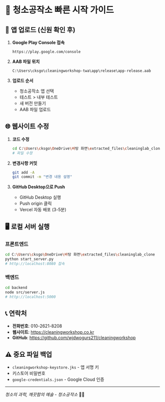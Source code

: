# 🚀 청소공작소 빠른 시작 가이드

## 📱 앱 업로드 (신원 확인 후)

1. **Google Play Console 접속**
   ```
   https://play.google.com/console
   ```

2. **AAB 파일 위치**
   ```
   C:\Users\cksgo\cleaningworkshop-twa\app\release\app-release.aab
   ```

3. **업로드 순서**
   - 청소공작소 앱 선택
   - 테스트 > 내부 테스트
   - 새 버전 만들기
   - AAB 파일 업로드

## 🌐 웹사이트 수정

1. **코드 수정**
   ```bash
   cd C:\Users\cksgo\OneDrive\바탕 화면\extracted_files\cleaninglab_clone
   # 파일 수정
   ```

2. **변경사항 커밋**
   ```bash
   git add -A
   git commit -m "변경 내용 설명"
   ```

3. **GitHub Desktop으로 Push**
   - GitHub Desktop 실행
   - Push origin 클릭
   - Vercel 자동 배포 (3-5분)

## 🖥️ 로컬 서버 실행

### 프론트엔드
```bash
cd C:\Users\cksgo\OneDrive\바탕 화면\extracted_files\cleaninglab_clone
python start_server.py
# http://localhost:8080 접속
```

### 백엔드
```bash
cd backend
node src/server.js
# http://localhost:5000
```

## 📞 연락처
- **전화번호**: 010-2621-8208
- **웹사이트**: https://cleaningworkshop.co.kr
- **GitHub**: https://github.com/wjdwogurs211/cleaningworkshop

## ⚠️ 중요 파일 백업
- `cleaningworkshop-keystore.jks` - 앱 서명 키
- 키스토어 비밀번호
- `google-credentials.json` - Google Cloud 인증

---
*청소의 과학, 깨끗함의 예술 - 청소공작소* 🧹✨